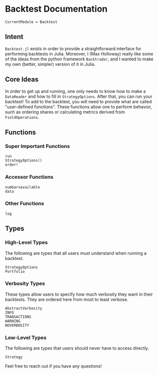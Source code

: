 # Backtest Documentation

```@meta
CurrentModule = Backtest
```

## Intent
`Backtest.jl` exists in order to provide a straightforward interface for
performing backtests in Julia. Moreover, I (Max Holloway) really like some of
the ideas from the python framework `Backtrader`, and I wanted to make my own
(better, simpler) version of it in Julia.

## Core Ideas
In order to get up and running, one only needs to know how to make a `DataReader`
and how to fill in `StrategyOptions`. After that, you can run your backtest!
To add to the backtest, you will need to provide what are called "user-defined
functions". These functions allow one to perform behavior, such as ordering
shares or calculating metrics derived from `FieldOperations`.

## Functions

### Super Important Functions
```@docs
run
StrategyOptions()
order!
```

### Accessor Functions
```@docs
numbarsavailable
data
```

### Other Functions
```@docs
log
```

## Types
### High-Level Types
The following are types that all users must understand when running a backtest.
```@docs
StrategyOptions
Portfolio
```

### Verbosity Types
These types allow users to specify how much verbosity they want in their backtests.
They are ordered here from most to least verbose.
```@docs
AbstractVerbosity
INFO
TRANSACTIONS
WARNING
NOVERBOSITY
```

### Low-Level Types
The following are types that users should never have to access directly.
```@docs
Strategy
```
Feel free to reach out if you have any questions!
